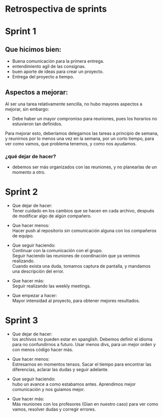 # Retrospectiva de sprints
# Sprint 1

## Que hicimos bien:
- Buena comunicación para la primera entrega.
- entendimiento agil de las consignas.
- buen aporte de ideas para crear un proyecto.
- Entrega del proyecto a tiempo.

## Aspectos a mejorar:
Al ser una tarea relativamente sencilla, no hubo mayores aspectos a mejorar, sin embargo:
- Debe haber un mayor compromiso para reuniones, pues los horarios no estuvieron tan definidos.

Para mejorar esto, deberíamos delegarnos las tareas a principio de semana, y reunirnos por lo menos una vez en la semana, por un corto tiempo, para ver como vamos, 
que problema tenemos, y como nos ayudamos.

### ¿qué dejar de hacer?
- debemos ser más organizados con las reuniones, y no planearlas de un momento a otro.


# Sprint 2

- Que dejar de hacer: <br>
Tener cuidado en los cambios que se hacen en cada archivo, después de modificar algo de algún compañero.

- Que hacer menos: <br>
Hacer push al repositorio sin comunicación alguna con los compañeros de equipo.

- Que seguir haciendo: <br>
Continuar con la comunicación con el grupo. <br>
Seguir haciendo las reuniones de coordinación que ya venimos realizando. <br>
Cuando exista una duda, tomamos captura de pantalla, y mandamos una descripción del error.

- Que hacer más: <br>
Seguir realizando las weekly meetings.

- Que empezar a hacer: <br>
Mayor intensidad al proyecto, para obtener mejores resultados.

# Sprint 3

- Que dejar de hacer: <br>
los archivos no pueden estar en spanglish. Debemos definir el idioma para no confundirnos a futuro.
Usar menos divs, para un mejor orden y con menos código hacer más.

- Que hacer menos: <br>
Estresarnos en momentos tensos. Sacar el tiempo para encontrar las diferencias, aclarar las dudas y seguir adelante.

- Que seguir haciendo: <br>
hubo un avance a como estabamos antes. Aprendimos mejor comunicación y nos guiamos mejor.

- Que hacer más: <br>
Más reuniones con los profesores (Gian en nuestro caso) para ver como vamos, resolver dudas y corregir errores.
